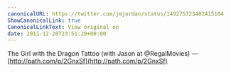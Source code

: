 ```yaml
---
canonicalURL: https://twitter.com/jmjordan/status/149275723482415104
ShowCanonicalLink: true
CanonicalLinkText: View original on
date: 2011-12-20T23:51:20+00:00
---
```

The Girl with the Dragon Tattoo (with Jason at @RegalMovies) — [http://path.com/p/2GnxSf](http://path.com/p/2GnxSf)